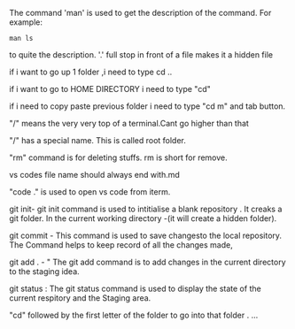 The command 'man' is used to get the description of the command. For example:

```
man ls
```

 to quite the description.
'.' full stop in front of a file makes it a hidden file



if i want to go up 1 folder ,i need to type cd ..



if i want to go to HOME DIRECTORY i need to type "cd"


if i need to copy paste previous folder i need to type "cd m" and tab button.



"/" means the very very top of a terminal.Cant go higher than that


"/" has a special name. This is called root folder.



"rm" command is for deleting stuffs. rm is short for remove.



vs codes file name should always end with.md

"code ." is  used to open vs code from iterm.


git init-  git  init command is used to intitialise a blank repository . It creaks a git folder. In the current working directory -(it will create a hidden folder).


git commit  - This command is used to save changesto the local repository. The Command helps to keep record of all the changes made,



git add . -  " The git add command is to add changes in the current directory to the staging idea.


git status : The git status command is used to display the state of the current respitory and the Staging area.


"cd" followed by the first letter of the folder to go into that folder . ...